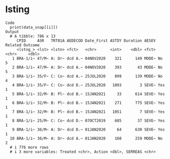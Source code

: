 # lsting

    Code
      print(data_snap[[i]])
    Output
      # A tibble: 786 x 13
         CPID     ASR   TRT01A AEDECOD Date_First ASTDY Duration AESEV Related Outcome
         <lstng_> <lst> <lstn> <fct>   <chr>      <int>    <dbl> <fct> <chr>     <dbl>
       1 BRA-1/i~ 47/M~ A: Dr~ dcd A.~ 04NOV2020    321      149 MODE~ No            5
       2 BRA-1/i~ 47/M~ A: Dr~ dcd A.~ 04NOV2020    393       43 MODE~ No            5
       3 BRA-1/i~ 35/F~ C: Co~ dcd A.~ 25JUL2020    899      139 MODE~ No            4
       4 BRA-1/i~ 35/F~ C: Co~ dcd D.~ 25JUL2020   1093        3 SEVE~ Yes           1
       5 BRA-1/i~ 32/M~ B: Pl~ dcd B.~ 15JAN2021     33      614 SEVE~ Yes           1
       6 BRA-1/i~ 32/M~ B: Pl~ dcd B.~ 15JAN2021    271      775 SEVE~ Yes           1
       7 BRA-1/i~ 32/M~ B: Pl~ dcd B.~ 15JAN2021   1051        7 SEVE~ Yes           1
       8 BRA-1/i~ 25/M~ C: Co~ dcd D.~ 07OCT2019    685       37 SEVE~ Yes           1
       9 BRA-1/i~ 36/M~ A: Dr~ dcd D.~ 01JAN2020     64      630 SEVE~ Yes           1
      10 BRA-1/i~ 36/M~ A: Dr~ dcd A.~ 01JAN2020    160      259 MODE~ No            2
      # i 776 more rows
      # i 3 more variables: Treated <chr>, Action <dbl>, SERREAS <chr>


